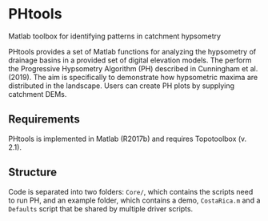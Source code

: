 # PHtools
Matlab toolbox for identifying patterns in catchment hypsometry 

PHtools provides a set of Matlab functions for analyzing the hypsometry of drainage basins in a provided set of digital elevation models. The perform the Progressive Hypsometry Algorithm (PH) described in Cunningham et al. (2019). The aim is specifically to demonstrate how hypsometric maxima are distributed in the landscape. Users can create PH plots by supplying catchment DEMs.

## Requirements

PHtools is implemented in Matlab (R2017b) and requires Topotoolbox (v. 2.1).

## Structure

Code is separated into two folders: `Core/`, which contains the scripts need to run PH, and an example folder, which contains a demo, `CostaRica.m` and a `Defaults` script that be shared by multiple driver scripts.
